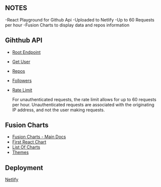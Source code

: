 ## NOTES

-React Playground for Github Api
-Uploaded to Netlify
-Up to 60 Requests per hour
-Fusion Charts to display data and repos information

## Gihthub API

- [Root Endpoint](https://api.github.com)
- [Get User](https://api.github.com/users/bradtraversy)
- [Repos](https://api.github.com/users/bradtraversy/repos?per_page=100)
- [Followers](https://api.github.com/users/bradtraversy/followers)
- [Rate Limit](https://api.github.com/rate_limit)

  For unauthenticated requests, the rate limit allows for up to 60 requests per hour. Unauthenticated requests are associated with the originating IP address, and not the user making requests.

## Fusion Charts

- [Fusion Charts - Main Docs](https://www.fusioncharts.com/)
- [First React Chart](https://www.fusioncharts.com/dev/getting-started/react/your-first-chart-using-react)
- [List Of Charts](https://www.fusioncharts.com/dev/chart-guide/list-of-charts)
- [Themes](https://www.fusioncharts.com/dev/themes/introduction-to-themes)

## Deployment

[Netlify](https://www.netlify.com/)
